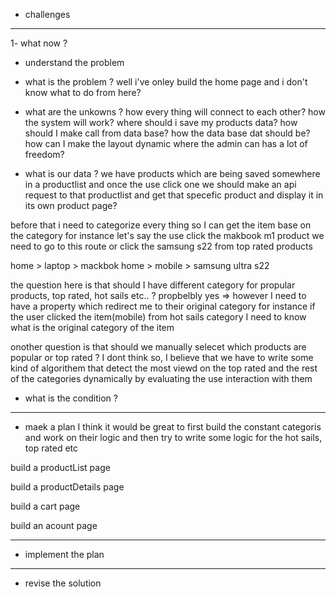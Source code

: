 * challenges
---------------------------------------------------------------------------
1- what now ?
 
- understand the problem

* what is the problem ? 
well i've onley build the home page and i don't know what to do from here?

* what are the unkowns ? 
how every thing will connect to each other? 
how the system will work? 
where should i save my products data?
how should I make call from data base? 
how the data base dat should be?
how can I make the layout dynamic where the admin can has a lot of freedom?

* what is our data ?
we have products which are being saved somewhere in a productlist and once the use click one we should make an api request to that productlist and get that specefic product and display it in its own product page?

before that i need to categorize every thing so I can get the item base on the category
for instance let's say the use click the makbook m1 product we need to go to this route
or click the samsung s22 from top rated products

home > laptop > mackbok
home > mobile > samsung ultra s22

the question here is that should I have different category for propular products, top rated, hot sails etc.. ?
propbelbly yes => however I need to have a property which redirect me to their original category for instance if the user clicked the item(mobile) from hot sails category I need to know what is the original category of the item 
 
onother question is that should we manually selecet which products are popular or top rated ?
I dont think so, I believe that we have to write some kind of algorithem that detect the most viewd on the top rated and the rest of the categories dynamically by evaluating the use interaction with them


* what is the condition ?
---------------------------------------------------------------------------
- maek a plan
I think it would be great to first build the constant categoris and work on their logic and then try to write some logic for the hot sails, top rated etc

build a productList page
 
build a productDetails page

build a cart page

build an acount page

---------------------------------------------------------------------------
- implement the plan

---------------------------------------------------------------------------
- revise the solution

